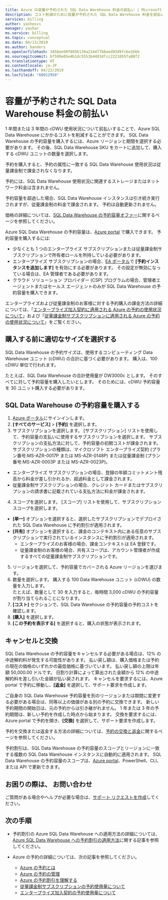 ```yaml
---
title: Azure の容量が予約された SQL Data Warehouse 料金の前払い | Microsoft Docs
description: コスト削減のために容量が予約された SQL Data Warehouse 料金を前払いする方法について説明します。
services: billing
author: yashesvi
manager: yashar
ms.service: billing
ms.topic: conceptual
ms.date: 04/13/2019
ms.author: banders
ms.openlocfilehash: 3d56ee99f8056139a234477b6eed93d9fcbe2bbb
ms.sourcegitcommit: bf509e05e4b1dc5553b4483dfcc2221055fa80f2
ms.translationtype: HT
ms.contentlocale: ja-JP
ms.lasthandoff: 04/22/2019
ms.locfileid: "60012950"
---
```

# <a name="prepay-for-sql-data-warehouse-charges-with-reserved-capacity"></a>容量が予約された SQL Data Warehouse 料金の前払い

1 年間または 3 年間の cDWU 使用状況について前払いすることで、Azure SQL Data Warehouse にかかるコストを削減することができます。 SQL Data Warehouse の予約容量を購入するには、Azure リージョンと期間を選択する必要があります。 その後、SQL Data Warehouse SKU をカートに追加して、購入する cDWU ユニットの数量を選択します。

予約を購入すると、予約の属性に一致する SQL Data Warehouse 使用状況は従量課金制で課金されなくなります。

予約には、SQL Data Warehouse 使用状況に関連するストレージまたはネットワーク料金は含まれません。

予約容量を超過した場合、SQL Data Warehouse インスタンスは引き続き実行されますが、従量課金制の料金で課金されます。 予約は自動更新されません。

価格の詳細については、[SQL Data Warehouse の予約容量オファー](https://azure.microsoft.com/pricing/details/sql-data-warehouse/gen2/)に関するページを参照してください。

Azure SQL Data Warehouse の予約容量は、[Azure portal](https://portal.azure.com/#blade/Microsoft_Azure_Reservations/ReservationsBrowseBlade) で購入できます。 予約容量を購入するには:

- 少なくとも 1 つのエンタープライズ サブスクリプションまたは従量課金制サブスクリプションで所有者ロールを所持している必要があります。
- エンタープライズ サブスクリプションの場合、[EA ポータル](https://ea.azure.com/)で **[予約インスタンスを追加します]** を有効にする必要があります。 その設定が無効になっている場合は、EA 管理者である必要があります。
- クラウド ソリューション プロバイダー (CSP) プログラムの場合、管理者エージェントまたはセールス エージェントのみが SQL Data Warehouse の予約容量を購入できます。

エンタープライズおよび従量課金制のお客様に対する予約購入の課金方法の詳細については、「[エンタープライズ加入契約に適用される Azure の予約の使用状況について](billing-understand-reserved-instance-usage-ea.md)」および「[従量課金制サブスクリプションに適用される Azure の予約の使用状況について](billing-understand-reserved-instance-usage.md)」をご覧ください。

## <a name="choose-the-right-size-before-purchase"></a>購入する前に適切なサイズを選択する

SQL Data Warehouse の予約サイズは、使用するコンピューティング Data Warehouse ユニット (cDWU) の合計に基づく必要があります。 購入は、100 cDWU 単位で行われます。

たとえば、SQL Data Warehouse の合計使用量が DW3000c とします。 そのすべてに対して予約容量を購入したいとします。 そのためには、cDWU 予約容量を 30 ユニット購入する必要があります。

## <a name="buy-sql-data-warehouse-reserved-capacity"></a>SQL Data Warehouse の予約容量を購入する

1. [Azure ポータル](https://portal.azure.com/)にサインインします。
2. **[すべてのサービス]** > **[予約]** を選択します。
3. サブスクリプションを選択します。 [サブスクリプション] リストを使用して、予約容量の支払いに使用するサブスクリプションを選択します。 サブスクリプションの支払方法に対して、予約容量の初期コストが課金されます。 サブスクリプションの種類は、マイクロソフト エンタープライズ契約 (プラン番号:MS-AZR-0017P または MS-AZR-0148P) または従量課金制 (プラン番号:MS-AZR-0003P または MS-AZR-0023P)。
  - エンタープライズ サブスクリプションの場合、登録の年額コミットメント残高から料金が差し引かれるか、超過料金として課金されます。
  - 従量課金制サブスクリプションの場合、クレジット カードまたはサブスクリプションの請求書に記載されている支払方法に料金が課金されます。
4. スコープを選択します。 [スコープ] リストを使用して、サブスクリプション スコープを選択します。
  - **[単一]** オプションを選択すると、選択したサブスクリプションでデプロイされた SQL Data Warehouse に予約割引が適用されます。
  - **[共有]** オプションを選択すると、課金のコンテキスト内にある任意のサブスクリプションで実行されているインスタンスに予約割引が適用されます。
    - エンタープライズのお客様の場合、課金コンテキストは EA 登録です。
    - 従量課金制のお客様の場合、共有スコープは、アカウント管理者が作成するすべての従量課金制サブスクリプションです。
5. リージョンを選択して、予約容量でカバーされる Azure リージョンを選びます。
6. 数量を選択します。 購入する 100 Data Warehouse ユニット (cDWU) の数量を入力します。    
  たとえば、数量として 30 を入力すると、毎時間 3,000 cDWU の予約容量が割り当てられることになります。
7. **[コスト]** セクションで、SQL Data Warehouse の予約容量の予約コストを確認します。
8. **[購入]** を選択します。
9. **[この予約を表示する]** を選択すると、購入の状態が表示されます。

## <a name="cancellations-and-exchanges"></a>キャンセルと交換

SQL Data Warehouse の予約容量をキャンセルする必要がある場合は、12% の中途解約料が発生する可能性があります。 払い戻し額は、購入価格または予約の現在の価格のいずれかの最低価格に基づいています。 払い戻し額の上限は年額 50,000.00 ドルです。 日割り計算によって算出された金額から 12% の中途解約料を差し引いた金額が払い戻されます。 キャンセルを要求するには、Azure portal で予約に移動し、**[返金]** を選択して、サポート要求を作成します。

ご自身の SQL Data Warehouse 予約容量を別のリージョンまたは期間に変更する必要がある場合は、同等以上の価値がある別の予約に交換できます。 新しい予約期間の開始日は、元の予約からは引き継がれません。 1 年または 3 年の予約期間は、新しい予約を作成した時点から始まります。 交換を要求するには、Azure portal で予約を開き、**[交換]** を選択して、サポート要求を作成します。

予約を交換または返金する方法の詳細については、[予約の交換と返金](billing-azure-reservations-self-service-exchange-and-refund.md)に関するページを参照してください。

予約割引は、SQL Data Warehouse の予約容量のスコープとリージョンに一致する複数の SQL Data Warehouse インスタンスに自動的に適用されます。 SQL Data Warehouse の予約容量のスコープは、[Azure portal](https://portal.azure.com/)、PowerShell、CLI、または API で更新できます。

## <a name="need-help-contact-us"></a>お困りの際は、 お問い合わせ

ご質問がある場合やヘルプが必要な場合は、[サポート リクエストを作成](https://portal.azure.com/)してください。

## <a name="next-steps"></a>次の手順

- 予約割引の Azure SQL Data Warehouse への適用方法の詳細については、[Azure SQL Data Warehouse への予約割引の適用方法](billing-prepay-sql-data-warehouse-charges-with-reserved-capacity.md)に関する記事を参照してください。

- Azure の予約の詳細については、次の記事を参照してください。
  - [Azure の予約とは](billing-save-compute-costs-reservations.md)
  - [Azure の予約の管理](billing-manage-reserved-vm-instance.md)
  - [Azure の予約割引を理解する](billing-understand-reservation-charges.md)
  - [従量課金制サブスクリプションの予約使用量について](billing-understand-reserved-instance-usage.md)
  - [エンタープライズ加入契約の予約使用量について](billing-understand-reserved-instance-usage-ea.md)
